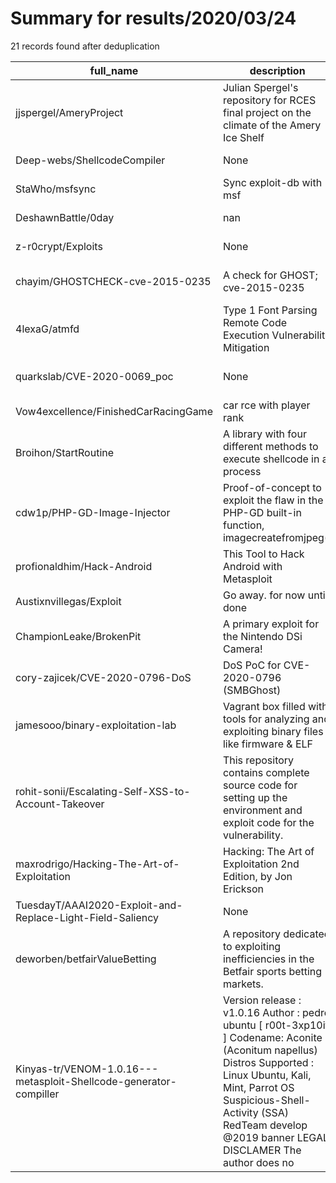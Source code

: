 
# Summary for results/2020/03/24
    
21 records found after deduplication

| full_name | description | html_url | matched_list | matched_count | pushed_at | size | stargazers_count | language | forks_count | vul_ids |
|-------------------------------------------------------------------|------------------------------------------------------------------------------------------------------------------------------------------------------------------------------------------------------------------------------------------------------------------|--------------------------------------------------------------------------------------|------------------------------------------------------------------------------------------|-----------------|---------------------------|--------|--------------------|------------------|---------------|-------------------|
| jjspergel/AmeryProject | Julian Spergel's repository for RCES final project on the climate of the Amery Ice Shelf | https://github.com/jjspergel/AmeryProject | ['rce'] | 1 | 2020-03-24 14:32:17+00:00 | 17100 | 0 | Jupyter Notebook | 0 | [] |
| Deep-webs/ShellcodeCompiler | None | https://github.com/Deep-webs/ShellcodeCompiler | ['shellcode'] | 1 | 2020-03-24 02:08:36+00:00 | 1830 | 0 | C++ | 0 | [] |
| StaWho/msfsync | Sync exploit-db with msf | https://github.com/StaWho/msfsync | ['exploit'] | 1 | 2020-03-24 22:16:31+00:00 | 6 | 0 | Python | 0 | [] |
| DeshawnBattle/0day | nan | https://github.com/DeshawnBattle/0day | ['0day'] | 1 | 2020-03-24 19:33:13+00:00 | 0 | 0 | nan | 0 | [] |
| z-r0crypt/Exploits | None | https://github.com/z-r0crypt/Exploits | ['exploit'] | 1 | 2020-03-24 23:51:13+00:00 | 2 | 0 | Python | 1 | [] |
| chayim/GHOSTCHECK-cve-2015-0235 | A check for GHOST; cve-2015-0235 | https://github.com/chayim/GHOSTCHECK-cve-2015-0235 | ['cve-2'] | 1 | 2020-03-24 15:03:42+00:00 | 1 | 0 | Python | 0 | ['CVE-2015-0235'] |
| 4lexaG/atmfd | Type 1 Font Parsing Remote Code Execution Vulnerability Mitigation | https://github.com/4lexaG/atmfd | ['remote code execution'] | 1 | 2020-03-24 14:44:32+00:00 | 9 | 2 | PowerShell | 0 | [] |
| quarkslab/CVE-2020-0069_poc | None | https://github.com/quarkslab/CVE-2020-0069_poc | ['cve poc', 'cve-2'] | 2 | 2020-03-24 13:19:34+00:00 | 23 | 83 | C | 25 | ['CVE-2020-0069'] |
| Vow4excellence/FinishedCarRacingGame | car rce with player rank | https://github.com/Vow4excellence/FinishedCarRacingGame | ['rce'] | 1 | 2020-03-24 11:35:36+00:00 | 773 | 0 | JavaScript | 0 | [] |
| Broihon/StartRoutine | A library with four different methods to execute shellcode in a process | https://github.com/Broihon/StartRoutine | ['shellcode'] | 1 | 2020-03-24 04:29:35+00:00 | 24 | 10 | C++ | 8 | [] |
| cdw1p/PHP-GD-Image-Injector | Proof-of-concept to exploit the flaw in the PHP-GD built-in function, imagecreatefromjpeg() | https://github.com/cdw1p/PHP-GD-Image-Injector | ['exploit'] | 1 | 2020-03-24 01:40:44+00:00 | 1 | 1 | Python | 0 | [] |
| profionaldhim/Hack-Android | This Tool to Hack Android with Metasploit | https://github.com/profionaldhim/Hack-Android | ['metasploit module OR payload'] | 1 | 2020-03-24 01:00:13+00:00 | 5 | 10 | Shell | 15 | [] |
| Austixnvillegas/Exploit | Go away. for now until done | https://github.com/Austixnvillegas/Exploit | ['exploit'] | 1 | 2020-03-24 00:10:14+00:00 | 0 | 0 | | 0 | [] |
| ChampionLeake/BrokenPit | A primary exploit for the Nintendo DSi Camera! | https://github.com/ChampionLeake/BrokenPit | ['exploit'] | 1 | 2020-03-24 15:19:22+00:00 | 6 | 8 | Assembly | 3 | [] |
| cory-zajicek/CVE-2020-0796-DoS | DoS PoC for CVE-2020-0796 (SMBGhost) | https://github.com/cory-zajicek/CVE-2020-0796-DoS | ['cve poc', 'cve-2'] | 2 | 2020-03-24 05:52:37+00:00 | 3 | 1 | Python | 1 | ['CVE-2020-0796'] |
| jamesooo/binary-exploitation-lab | Vagrant box filled with tools for analyzing and exploiting binary files like firmware & ELF | https://github.com/jamesooo/binary-exploitation-lab | ['exploit'] | 1 | 2020-03-24 02:29:25+00:00 | 5 | 4 | Shell | 0 | [] |
| rohit-sonii/Escalating-Self-XSS-to-Account-Takeover | This repository contains complete source code for setting up the environment and exploit code for the vulnerability. | https://github.com/rohit-sonii/Escalating-Self-XSS-to-Account-Takeover | ['exploit'] | 1 | 2020-03-24 08:16:18+00:00 | 5176 | 10 | TSQL | 4 | [] |
| maxrodrigo/Hacking-The-Art-of-Exploitation | Hacking: The Art of Exploitation 2nd Edition, by Jon Erickson | https://github.com/maxrodrigo/Hacking-The-Art-of-Exploitation | ['exploit'] | 1 | 2020-03-24 14:43:21+00:00 | 132 | 0 | | 0 | [] |
| TuesdayT/AAAI2020-Exploit-and-Replace-Light-Field-Saliency | None | https://github.com/TuesdayT/AAAI2020-Exploit-and-Replace-Light-Field-Saliency | ['exploit'] | 1 | 2020-03-24 03:16:46+00:00 | 26 | 3 | Python | 5 | [] |
| deworben/betfairValueBetting | A repository dedicated to exploiting inefficiencies in the Betfair sports betting markets. | https://github.com/deworben/betfairValueBetting | ['exploit'] | 1 | 2020-03-24 09:52:07+00:00 | 16662 | 5 | Python | 0 | [] |
| Kinyas-tr/VENOM-1.0.16---metasploit-Shellcode-generator-compiller | Version release : v1.0.16 Author : pedro ubuntu [ r00t-3xp10it ] Codename: Aconite (Aconitum napellus) Distros Supported : Linux Ubuntu, Kali, Mint, Parrot OS Suspicious-Shell-Activity (SSA) RedTeam develop @2019 banner LEGAL DISCLAMER The author does no | https://github.com/Kinyas-tr/VENOM-1.0.16---metasploit-Shellcode-generator-compiller | ['metasploit module OR metasploit payload', 'metasploit module OR payload', 'shellcode'] | 3 | 2020-03-24 22:44:16+00:00 | 0 | 2 | | 0 | [] |
